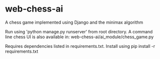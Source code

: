 # web-chess-ai
A chess game implemented using Django and the minimax algorithm

Run using 'python manage.py runserver' from root directory. A command line chess UI is also available in:
web-chess-ai/ai_module/chess_game.py

Requires dependencies listed in requirements.txt. Install using pip install -r requirements.txt

